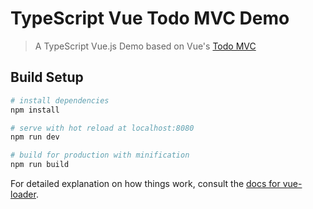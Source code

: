 # TypeScript Vue Todo MVC Demo

> A TypeScript Vue.js Demo based on Vue's [Todo MVC](http://todomvc.com/examples/vue/)

## Build Setup

``` bash
# install dependencies
npm install

# serve with hot reload at localhost:8080
npm run dev

# build for production with minification
npm run build
```

For detailed explanation on how things work, consult the [docs for vue-loader](http://vuejs.github.io/vue-loader).
